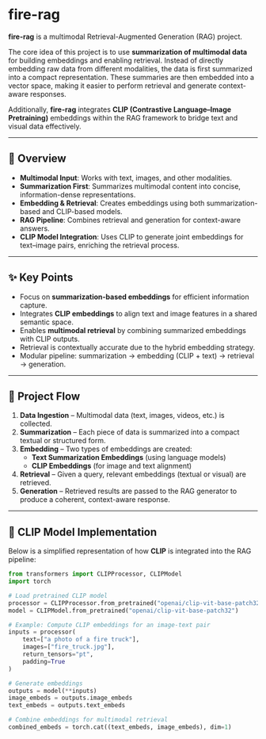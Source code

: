 # fire-rag

**fire-rag** is a multimodal Retrieval-Augmented Generation (RAG) project.  

The core idea of this project is to use **summarization of multimodal data** for building embeddings and enabling retrieval. Instead of directly embedding raw data from different modalities, the data is first summarized into a compact representation. These summaries are then embedded into a vector space, making it easier to perform retrieval and generate context-aware responses.  

Additionally, **fire-rag** integrates **CLIP (Contrastive Language–Image Pretraining)** embeddings within the RAG framework to bridge text and visual data effectively.  

---

## 🔎 Overview
- **Multimodal Input**: Works with text, images, and other modalities.  
- **Summarization First**: Summarizes multimodal content into concise, information-dense representations.  
- **Embedding & Retrieval**: Creates embeddings using both summarization-based and CLIP-based models.  
- **RAG Pipeline**: Combines retrieval and generation for context-aware answers.  
- **CLIP Model Integration**: Uses CLIP to generate joint embeddings for text–image pairs, enriching the retrieval process.  

---

## ✨ Key Points
- Focus on **summarization-based embeddings** for efficient information capture.  
- Integrates **CLIP embeddings** to align text and image features in a shared semantic space.  
- Enables **multimodal retrieval** by combining summarized embeddings with CLIP outputs.  
- Retrieval is contextually accurate due to the hybrid embedding strategy.  
- Modular pipeline: summarization → embedding (CLIP + text) → retrieval → generation.  

---

## 🚀 Project Flow
1. **Data Ingestion** – Multimodal data (text, images, videos, etc.) is collected.  
2. **Summarization** – Each piece of data is summarized into a compact textual or structured form.  
3. **Embedding** – Two types of embeddings are created:
   - **Text Summarization Embeddings** (using language models)  
   - **CLIP Embeddings** (for image and text alignment)  
4. **Retrieval** – Given a query, relevant embeddings (textual or visual) are retrieved.  
5. **Generation** – Retrieved results are passed to the RAG generator to produce a coherent, context-aware response.  

---

## 🧠 CLIP Model Implementation

Below is a simplified representation of how **CLIP** is integrated into the RAG pipeline:

```python
from transformers import CLIPProcessor, CLIPModel
import torch

# Load pretrained CLIP model
processor = CLIPProcessor.from_pretrained("openai/clip-vit-base-patch32")
model = CLIPModel.from_pretrained("openai/clip-vit-base-patch32")

# Example: Compute CLIP embeddings for an image-text pair
inputs = processor(
    text=["a photo of a fire truck"],
    images=["fire_truck.jpg"],
    return_tensors="pt",
    padding=True
)

# Generate embeddings
outputs = model(**inputs)
image_embeds = outputs.image_embeds
text_embeds = outputs.text_embeds

# Combine embeddings for multimodal retrieval
combined_embeds = torch.cat((text_embeds, image_embeds), dim=1)
